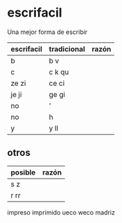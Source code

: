 # escrifacil
Una mejor forma de escribir

|escrifacil|tradicional|razón|
|-|-|-|
|b|b v||
|c|c k qu||
|ze zi|ce ci||
|je ji|ge gi||
|no|'||
|no|h||
|y|y ll||

## otros
|posible|razón|
|-|-|
|s z||
|r rr||
impreso imprimido
ueco weco
madriz